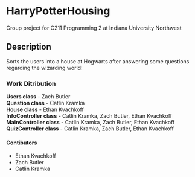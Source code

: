 # HarryPotterHousing
Group project for C211 Programming 2 at Indiana University Northwest

## Description
Sorts the users into a house at Hogwarts after answering some questions regarding the wizarding world!

### Work Ditribution

__Users class__ - Zach Butler  
__Question class__ - Catlin Kramka  
__House class__ - Ethan Kvachkoff  
__InfoController class__ - Catlin Kramka, Zach Butler, Ethan Kvachkoff  
__MainController class__ - Catlin Kramka, Zach Butler, Ethan Kvachkoff  
__QuizController class__ - Catlin Kramka, Zach Butler, Ethan Kvachkoff  

#### Contibutors
- Ethan Kvachkoff
- Zach Butler
- Catlin Kramka
